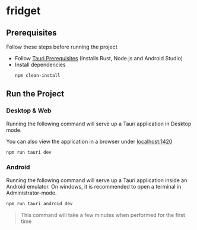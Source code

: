 # fridget

## Prerequisites

Follow these steps before running the project

- Follow [Tauri Prerequisites](https://v2.tauri.app/start/prerequisites/) (Installs Rust, Node.js and Android Studio)
- Install dependencies
  ```bash
  npm clean-install
  ```

## Run the Project

### Desktop & Web

Running the following command will serve up a Tauri application in Desktop mode.

You can also view the application in a browser under [localhost:1420](http://localhost:1420)

```bash
npm run tauri dev
```

### Android

Running the following command will serve up a Tauri application inside an Android emulator.
On windows, it is recommended to open a terminal in Administrator-mode.

```bash
npm run tauri android dev
```

> This command will take a few minutes when performed for the first time
